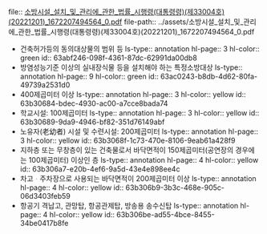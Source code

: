 file:: [소방시설_설치_및_관리에_관한_법률_시행령(대통령령)(제33004호)(20221201)_1672207494564_0.pdf](../assets/소방시설_설치_및_관리에_관한_법률_시행령(대통령령)(제33004호)(20221201)_1672207494564_0.pdf)
file-path:: ../assets/소방시설_설치_및_관리에_관한_법률_시행령(대통령령)(제33004호)(20221201)_1672207494564_0.pdf

- 건축허가등의 동의대상물의 범위 등
  ls-type:: annotation
  hl-page:: 3
  hl-color:: green
  id:: 63abf246-098f-4361-87dc-62991da00db8
- 방염성능기준 이상의 실내장식물 등을 설치해야 하는 특정소방대상
  ls-type:: annotation
  hl-page:: 9
  hl-color:: green
  id:: 63ac0243-b8db-4d62-80fa-49739a2531d0
- 400제곱미터 이상
  ls-type:: annotation
  hl-page:: 3
  hl-color:: yellow
  id:: 63b30684-bdec-4930-ac00-a7cce8bada74
- 학교시설: 100제곱미터
  ls-type:: annotation
  hl-page:: 3
  hl-color:: yellow
  id:: 63b30689-9da9-4946-bf82-351d76149abf
- 노유자(老幼者) 시설 및 수련시설: 200제곱미터
  ls-type:: annotation
  hl-page:: 3
  hl-color:: yellow
  id:: 63b3068f-1c73-470e-8106-9eab61a428f9
- 지하층 또는 무창층이 있는 건축물로서 바닥면적이 150제곱미터(공연장의 경우에는 100제곱미터) 이상인 층
  ls-type:: annotation
  hl-page:: 4
  hl-color:: yellow
  id:: 63b306a7-e20b-4ef6-9a5d-43e4e898ee4c
- 차고ᆞ주차장으로 사용되는 바닥면적이 200제곱미터 이상
  ls-type:: annotation
  hl-page:: 4
  hl-color:: yellow
  id:: 63b306b9-3b3c-468e-905c-06d3403feb59
- 항공기 격납고, 관망탑, 항공관제탑, 방송용 송수신탑
  ls-type:: annotation
  hl-page:: 4
  hl-color:: yellow
  id:: 63b306be-ad55-4bce-8455-34be0417b8fe